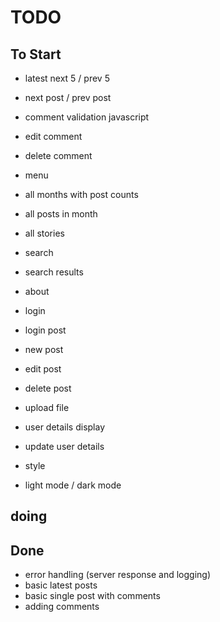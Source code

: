 # TODO

## To Start

- latest next 5 / prev 5
- next post / prev post
- comment validation javascript
- edit comment
- delete comment
- menu
- all months with post counts
- all posts in month
- all stories
- search
- search results
- about
- login
- login post
- new post
- edit post
- delete post
- upload file
- user details display
- update user details

- style
- light mode / dark mode

## doing


## Done

- error handling (server response and logging)
- basic latest posts
- basic single post with comments
- adding comments